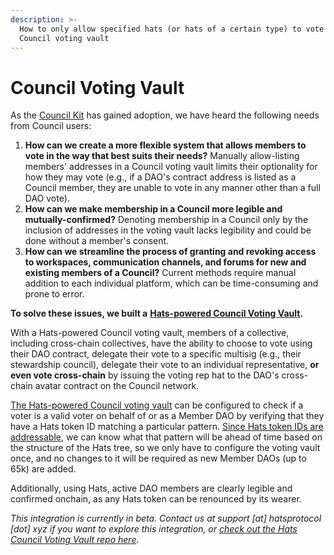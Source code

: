 ```yaml
---
description: >-
  How to only allow specified hats (or hats of a certain type) to vote in a
  Council voting vault
---
```


# Council Voting Vault

As the [Council Kit](https://blog.element.fi/launching-council-kit/) has gained adoption, we have heard the following needs from Council users:

1. **How can we create a more flexible system that allows members to vote in the way that best suits their needs?** Manually allow-listing members' addresses in a Council voting vault limits their optionality for how they may vote (e.g., if a DAO's contract address is listed as a Council member, they are unable to vote in any manner other than a full DAO vote).
2. **How can we make membership in a Council more legible and mutually-confirmed?** Denoting membership in a Council only by the inclusion of addresses in the voting vault lacks legibility and could be done without a member's consent.
3. **How can we streamline the process of granting and revoking access to workspaces, communication channels, and forums for new and existing members of a Council?** Current methods require manual addition to each individual platform, which can be time-consuming and prone to error.

**To solve these issues, we built a** [**Hats-powered Council Voting Vault**](https://github.com/Hats-Protocol/highcouncil-hats-vault/blob/main/src/HatsHighCouncilVotingVault.sol)**.**

With a Hats-powered Council voting vault, members of a collective, including cross-chain collectives, have the ability to choose to vote using their DAO contract, delegate their vote to a specific multisig (e.g., their stewardship council), delegate their vote to an individual representative, **or even vote cross-chain** by issuing the voting rep hat to the DAO's cross-chain avatar contract on the Council network.

[The Hats-powered Council voting vault](https://github.com/Hats-Protocol/highcouncil-hats-vault/blob/main/src/HatsHighCouncilVotingVault.sol) can be configured to check if a voter is a valid voter on behalf of or as a Member DAO by verifying that they have a Hats token ID matching a particular pattern. [Since Hats token IDs are addressable](../../for-developers/hats-protocol-overview/hat-ids.md), we can know what that pattern will be ahead of time based on the structure of the Hats tree, so we only have to configure the voting vault once, and no changes to it will be required as new Member DAOs (up to 65k) are added.

Additionally, using Hats, active DAO members are clearly legible and confirmed onchain, as any Hats token can be renounced by its wearer.

_This integration is currently in beta. Contact us at support \[at] hatsprotocol \[dot] xyz if you want to explore this integration, or_ [_check out the Hats Council Voting Vault repo here_](https://github.com/Hats-Protocol/highcouncil-hats-vault/blob/main/src/HatsHighCouncilVotingVault.sol)_._
